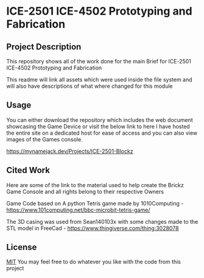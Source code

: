 # ICE-2501 ICE-4502 Prototyping and Fabrication

## Project Description

This repository shows all of the work done for the main Brief for ICE-2501 ICE-4502 Prototyping and Fabrication

This readme will link all assets which were used inside the file system and will also have descriptions of what where changed for this module

## Usage

You can either download the repository which includes the web document showcasing the Game Device or visit the below link to here I have hosted the entire site on a dedicated host for ease of access and you can also view images of the Games console.

https://mynamejack.dev/Projects/ICE-2501-Blockz


## Cited Work

Here are some of the link to the material used to help create the Brickz Game Console and all rights belong to their respective Owners

Game Code based on A python Tetris game made by 1010Computing - https://www.101computing.net/bbc-microbit-tetris-game/

The 3D casing was used from Sean140103x with some changes made to the STL model in FreeCad - https://www.thingiverse.com/thing:3028078

## License
[MIT](https://choosealicense.com/licenses/mit/) You may feel free to do whatever you like with the code from this project
